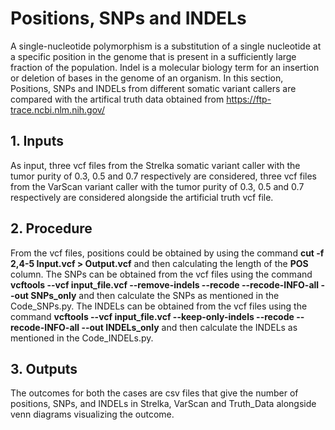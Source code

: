 # Positions, SNPs and INDELs

A single-nucleotide polymorphism is a substitution of a single nucleotide at a specific position in the genome that is present in a sufficiently large fraction of the population. Indel is a molecular biology term for an insertion or deletion of bases in the genome of an organism. In this section, Positions, SNPs and INDELs from different somatic variant callers are compared with the artifical truth data obtained from https://ftp-trace.ncbi.nlm.nih.gov/ 

## 1. Inputs

As input, three vcf files from the Strelka somatic variant caller with the tumor purity of 0.3, 0.5 and 0.7 respectively are considered, three vcf files from the VarScan variant caller with the tumor purity of 0.3, 0.5 and 0.7 respectively are considered alongside the artificial truth vcf file.

## 2. Procedure

From the vcf files, positions could be obtained by using the command **cut -f 2,4-5 Input.vcf > Output.vcf** and then calculating the length of the **POS** column. The SNPs can be obtained from the vcf files using the command **vcftools --vcf input_file.vcf --remove-indels --recode --recode-INFO-all --out SNPs_only** and then calculate the SNPs as mentioned in the Code_SNPs.py. The INDELs can be obtained from the vcf files using the command **vcftools --vcf input_file.vcf --keep-only-indels --recode --recode-INFO-all --out INDELs_only** and then calculate the INDELs as mentioned in the Code_INDELs.py.

## 3. Outputs

The outcomes for both the cases are csv files that give the number of positions, SNPs, and INDELs in Strelka, VarScan and Truth_Data alongside venn diagrams visualizing the outcome.
